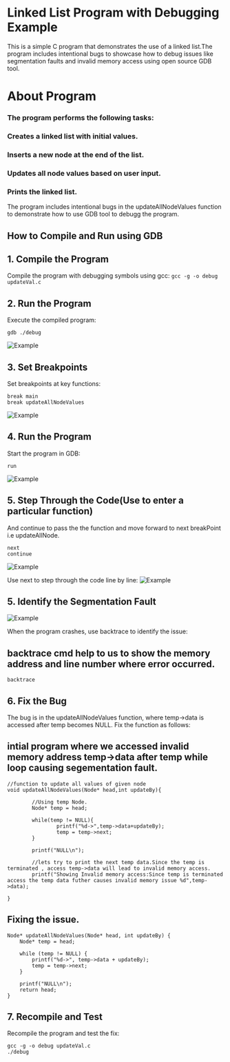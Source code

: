 # Linked List Program with Debugging Example
This is a simple C program that demonstrates the use of a linked list.The program includes intentional bugs to showcase 
how to debug issues like segmentation faults and invalid memory access using open source GDB tool.

# About Program
### The program performs the following tasks:
### Creates a linked list with initial values.
### Inserts a new node at the end of the list.
### Updates all node values based on user input.
### Prints the linked list.
The program includes intentional bugs in the updateAllNodeValues function to demonstrate how to use GDB tool to debugg the program.

## How to Compile and Run using GDB
## 1. Compile the Program
Compile the program with debugging symbols using gcc:
``` gcc -g -o debug updateVal.c ```
## 2. Run the Program
Execute the compiled program:
```
gdb ./debug
`````
![Example](StaringGDB.png)

## 3. Set Breakpoints
Set breakpoints at key functions:
```
break main
break updateAllNodeValues
```
![Example](/home/suraj/Pictures/Screenshots/SettingBreakpoint.png)


## 4. Run the Program
Start the program in GDB:
```
run
```
![Example](/home/suraj/Pictures/Screenshots/run.png)


## 5. Step Through the Code(Use to enter a particular function)
And continue to pass the the function and move forward to next breakPoint i.e updateAllNode.
```
next
continue
```
![Example](/home/suraj/Pictures/Screenshots/next_continue.png)

Use next to step through the code line by line:
![Example](/home/suraj/Pictures/Screenshots/step.png)


## 5. Identify the Segmentation Fault
![Example](/home/suraj/Pictures/Screenshots/segmenationError.png)

When the program crashes, use backtrace to identify the issue: 
## backtrace cmd help to us to show the memory address and line number where error occurred.
```
backtrace
```

## 6. Fix the Bug
The bug is in the updateAllNodeValues function, where temp->data is accessed after temp becomes NULL. Fix the function as follows:
## intial program where we accessed invalid memory address temp->data after temp while loop causing segementation fault.
```
//function to update all values of given node
void updateAllNodeValues(Node* head,int updateBy){

        //Using temp Node.
        Node* temp = head;

        while(temp != NULL){
                printf("%d->",temp->data+updateBy);
                temp = temp->next;
        }

        printf("NULL\n");

        //lets try to print the next temp data.Since the temp is terminated , access temp->data will lead to invalid memory access.
        printf("Showing Invalid memory access:Since temp is terminated access the temp data futher causes invalid memory issue %d",temp->data);

}

```

## Fixing the issue.
```
Node* updateAllNodeValues(Node* head, int updateBy) {
    Node* temp = head;

    while (temp != NULL) {
        printf("%d->", temp->data + updateBy);
        temp = temp->next;
    }

    printf("NULL\n");
    return head;
}

```

## 7. Recompile and Test
Recompile the program and test the fix:
```
gcc -g -o debug updateVal.c
./debug
